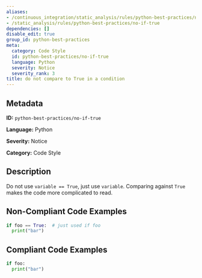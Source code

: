 ```yaml
---
aliases:
- /continuous_integration/static_analysis/rules/python-best-practices/no-if-true
- /static_analysis/rules/python-best-practices/no-if-true
dependencies: []
disable_edit: true
group_id: python-best-practices
meta:
  category: Code Style
  id: python-best-practices/no-if-true
  language: Python
  severity: Notice
  severity_rank: 3
title: do not compare to True in a condition
---
```

<!--  SOURCED FROM https://github.com/DataDog/datadog-static-analyzer-rule-docs -->


## Metadata
**ID:** `python-best-practices/no-if-true`

**Language:** Python

**Severity:** Notice

**Category:** Code Style

## Description
Do not use `variable == True`, just use `variable`. Comparing against `True` makes the code more complicated to read.

## Non-Compliant Code Examples
```python
if foo == True:  # just used if foo
  print("bar")
```

## Compliant Code Examples
```python
if foo:
  print("bar")
```

